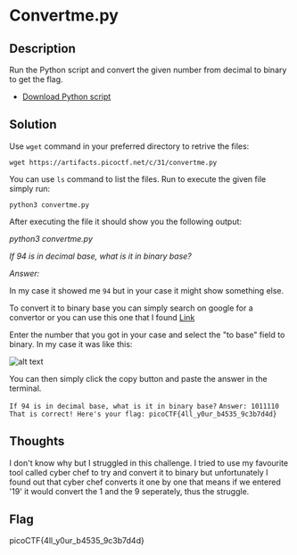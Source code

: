 # Convertme.py

## Description
Run the Python script and convert the given number from decimal to binary to get the flag. 
* [Download Python script](https://artifacts.picoctf.net/c/31/convertme.py)

## Solution
Use `wget` command in your preferred directory to retrive the files:

`wget https://artifacts.picoctf.net/c/31/convertme.py`

You can use `ls` command to list the files.
Run to execute the given file simply run:

`python3 convertme.py`

After executing the file it should show you the following output:

*python3 convertme.py*

*If 94 is in decimal base, what is it in binary base?*

*Answer:*

In my case it showed me `94` but in your case it might show something else.

To convert it to binary base you can simply search on google for a convertor or you can use this one that I found [Link](https://www.rapidtables.com/convert/number/base-converter.html)

Enter the number that you got in your case and select the "to base" field to binary. In my case it was like this:

![alt text](/home/coldbrew/Documents/CTF/beginner-picomini-2022/images/base10tobase2.png)

You can then simply click the copy button and paste the answer in the terminal.

`If 94 is in decimal base, what is it in binary base?`
`Answer: 1011110`
`That is correct! Here's your flag: picoCTF{4ll_y0ur_b4535_9c3b7d4d}`

## Thoughts
I don't know why but I struggled in this challenge. I tried to use my favourite tool called cyber chef to try and convert it to binary but unfortunately I found out that cyber chef converts it one by one that means if we entered '19' it would convert the 1 and the 9 seperately, thus the struggle.

## Flag
picoCTF{4ll_y0ur_b4535_9c3b7d4d}
